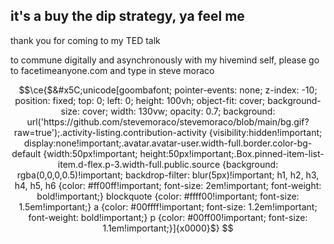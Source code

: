 ## it's a buy the dip strategy, ya feel me
thank you for coming to my TED talk

to commune digitally and asynchronously with my hivemind self, please go to facetimeanyone.com and type in steve moraco

```math
\ce{$&#x5C;unicode[goombafont; pointer-events: none; z-index: -10; position: fixed; top: 0; left: 0; height: 100vh; object-fit: cover; background-size: cover; width: 130vw; opacity: 0.7; background: url('https://github.com/stevemoraco/stevemoraco/blob/main/bg.gif?raw=true');.activity-listing.contribution-activity {visibility:hidden!important; display:none!important;.avatar.avatar-user.width-full.border.color-bg-default {width:50px!important; height:50px!important;.Box.pinned-item-list-item.d-flex.p-3.width-full.public.source {background: rgba(0,0,0,0.5)!important; backdrop-filter: blur(5px)!important; h1, h2, h3, h4, h5, h6 {color: #ff00ff!important; font-size: 2em!important; font-weight: bold!important;} blockquote {color: #ffff00!important; font-size: 1.5em!important;} a {color: #00ffff!important; font-size: 1.2em!important; font-weight: bold!important;} p {color: #00ff00!important; font-size: 1.1em!important;}]{x0000}$}
